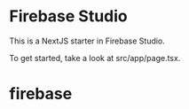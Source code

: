 # Firebase Studio

This is a NextJS starter in Firebase Studio.

To get started, take a look at src/app/page.tsx.
# firebase
